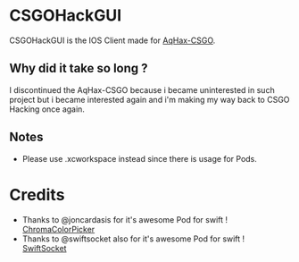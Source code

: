# CSGOHackGUI

CSGOHackGUI is the IOS Client made for [AqHax-CSGO](https://github.com/krxdev-kaan/AqHax-CSGO/).

## Why did it take so long ?

I discontinued the AqHax-CSGO because i became uninterested in such project but i became interested again and i'm making my way back to CSGO Hacking once again.

## Notes

- Please use .xcworkspace instead since there is usage for Pods.

# Credits

- Thanks to @joncardasis for it's awesome Pod for swift ! [ChromaColorPicker](https://github.com/joncardasis/ChromaColorPicker/)
- Thanks to @swiftsocket also for it's awesome Pod for swift ! [SwiftSocket](https://github.com/swiftsocket/SwiftSocket)
